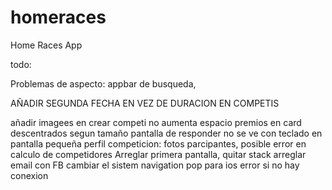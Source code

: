 # homeraces

Home Races App

todo:

Problemas de aspecto: appbar de busqueda,


AÑADIR SEGUNDA FECHA EN VEZ DE DURACION EN COMPETIS

añadir imagees en crear competi no aumenta espacio
premios en card descentrados segun tamaño
pantalla de responder no se ve con teclado en pantalla pequeña
perfil competicion:  fotos parcipantes,
posible error en calculo de competidores
Arreglar primera pantalla, quitar stack
arreglar email con FB
cambiar el  sistem navigation pop para ios
error si no hay conexion

